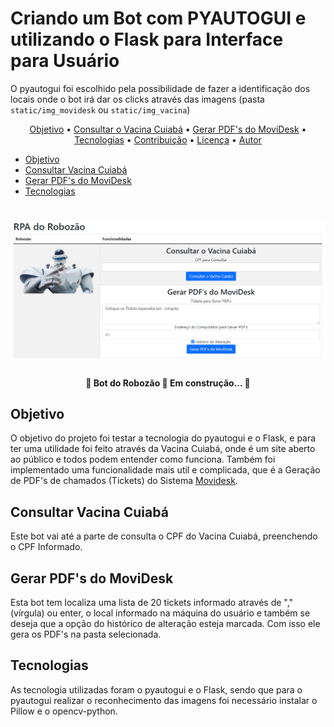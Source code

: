 # Criando um Bot com PYAUTOGUI e utilizando o Flask para Interface para Usuário
O pyautogui foi escolhido pela possibilidade de fazer a identificação dos locais onde o bot irá dar os clicks através das imagens (pasta `static/img_movidesk` ou `static/img_vacina`)

<p align="center">
 <a href="#objetivo">Objetivo</a> •
 <a href="#roadmap">Consultar o Vacina Cuiabá</a> • 
 <a href="#roadmap">Gerar PDF's do MoviDesk</a> • 
 <a href="#tecnologias">Tecnologias</a> • 
 <a href="#contribuicao">Contribuição</a> • 
 <a href="#licenc-a">Licença</a> • 
 <a href="#autor">Autor</a>
</p>

 * [Objetivo](#Objetivo)
 * [Consultar Vacina Cuiabá](#Consultar_Vacina_Cuiabá)
 * [Gerar PDF's do MoviDesk](#Gerar_PDF_do_MoviDesk)
 * [Tecnologias](#tecnologias)
   
<h1 align="center">
  <img alt="NextLevelWeek" title="#NextLevelWeek" src="./assets/TelaPrincipal.png" />
</h1>

<h4 align="center"> 
	🚧  Bot do Robozão 🚀 Em construção...  🚧
</h4>

## Objetivo
O objetivo do projeto foi testar a tecnologia do pyautogui e o Flask, e para ter uma utilidade foi feito através da Vacina Cuiabá, onde é um site aberto ao público e todos podem entender como funciona. 
Também foi implementado uma funcionalidade mais util e complicada, que é a Geração de PDF's de chamados (Tickets) do Sistema <a href="https://www.movidesk.com/">Movidesk</a>.

## Consultar Vacina Cuiabá
Este bot vai até a parte de consulta o CPF do Vacina Cuiabá, preenchendo o CPF Informado. 

## Gerar PDF's do MoviDesk
Esta bot tem localiza uma lista de 20 tickets informado através de "," (vírgula) ou enter, o local informado na máquina do usuário e também se deseja que a opção do histórico de alteração esteja marcada. Com isso ele gera os PDF's na pasta selecionada.

## Tecnologias
As tecnologia utilizadas foram o pyautogui e o Flask, sendo que para o pyautogui realizar o reconhecimento das imagens foi necessário instalar o Pillow e o opencv-python. 


